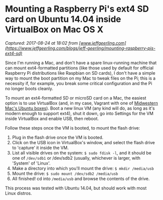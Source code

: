 # Mounting a Raspberry Pi's ext4 SD card on Ubuntu 14.04 inside VirtualBox on Mac OS X

_Captured: 2017-08-24 at 18:02 from [www.jeffgeerling.com](https://www.jeffgeerling.com/blogs/jeff-geerling/mounting-raspberry-pis-ext4-sd)_

Since I'm running a Mac, and don't have a spare linux-running machine that can mount ext4-formatted partitions (like those used by default for official Raspberry Pi distributions like Raspbian on SD cards), I don't have a simple way to mount the boot partition on my Mac to tweak files on the Pi; this is a necessity if, for example, you break some critical configuration and the Pi no longer boots cleanly.

To mount an ext4-formatted SD or microSD card on a Mac, the easiest option is to use VirtualBox (and, in my case, Vagrant with one of [Midwestern Mac's Ubuntu boxes](http://files.jeffgeerling.com/)). Boot a new linux VM (any kind will do, as long as it's modern enough to support ext4), shut it down, go into Settings for the VM inside VirtualBox and enable USB, then reboot.

Follow these steps once the VM is booted, to mount the flash drive:

  1. Plug in the flash drive once the VM is booted.
  2. Click on the USB icon in VirtualBox's window, and select the flash drive to 'capture' it inside the VM.
  3. List all visible drives on the system: `$ sudo fdisk -l`, and it should be one of `/dev/sdb1` or /dev/sdb2 (usually, whichever is larger, with 'System' of 'Linux'.
  4. Make a directory into which you'll mount the drive: `$ mkdir /media/usb`
  5. Mount the drive: `$ sudo mount /dev/sdb2 /media/usb`
  6. All finished! cd into `/media/usb` and browse the contents of the drive.

This process was tested with Ubuntu 14.04, but should work with most Linux distros.
